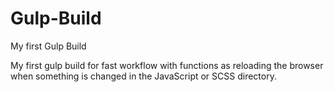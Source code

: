 # Gulp-Build
My first Gulp Build

My first gulp build for fast workflow with functions as reloading the browser when something is changed in the JavaScript or SCSS directory.
